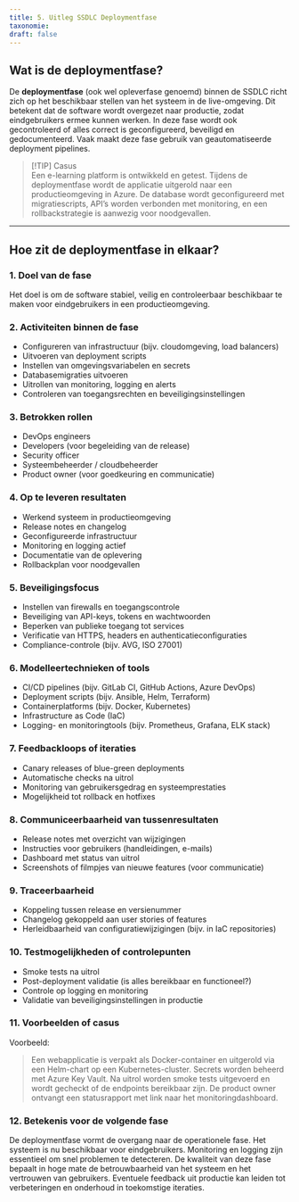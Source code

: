 ```yaml
---
title: 5. Uitleg SSDLC Deploymentfase
taxonomie: 
draft: false
---
```


## Wat is de deploymentfase?

De **deploymentfase** (ook wel opleverfase genoemd) binnen de SSDLC richt zich op het beschikbaar stellen van het systeem in de live-omgeving. Dit betekent dat de software wordt overgezet naar productie, zodat eindgebruikers ermee kunnen werken. In deze fase wordt ook gecontroleerd of alles correct is geconfigureerd, beveiligd en gedocumenteerd. Vaak maakt deze fase gebruik van geautomatiseerde deployment pipelines.

> [!TIP] Casus  
> Een e-learning platform is ontwikkeld en getest. Tijdens de deploymentfase wordt de applicatie uitgerold naar een productieomgeving in Azure. De database wordt geconfigureerd met migratiescripts, API’s worden verbonden met monitoring, en een rollbackstrategie is aanwezig voor noodgevallen.

---

## Hoe zit de deploymentfase in elkaar?

### 1. Doel van de fase  
Het doel is om de software stabiel, veilig en controleerbaar beschikbaar te maken voor eindgebruikers in een productieomgeving.

### 2. Activiteiten binnen de fase  
- Configureren van infrastructuur (bijv. cloudomgeving, load balancers)  
- Uitvoeren van deployment scripts  
- Instellen van omgevingsvariabelen en secrets  
- Databasemigraties uitvoeren  
- Uitrollen van monitoring, logging en alerts  
- Controleren van toegangsrechten en beveiligingsinstellingen

### 3. Betrokken rollen  
- DevOps engineers  
- Developers (voor begeleiding van de release)  
- Security officer  
- Systeembeheerder / cloudbeheerder  
- Product owner (voor goedkeuring en communicatie)

### 4. Op te leveren resultaten  
- Werkend systeem in productieomgeving  
- Release notes en changelog  
- Geconfigureerde infrastructuur  
- Monitoring en logging actief  
- Documentatie van de oplevering  
- Rollbackplan voor noodgevallen

### 5. Beveiligingsfocus  
- Instellen van firewalls en toegangscontrole  
- Beveiliging van API-keys, tokens en wachtwoorden  
- Beperken van publieke toegang tot services  
- Verificatie van HTTPS, headers en authenticatieconfiguraties  
- Compliance-controle (bijv. AVG, ISO 27001)

### 6. Modelleertechnieken of tools  
- CI/CD pipelines (bijv. GitLab CI, GitHub Actions, Azure DevOps)  
- Deployment scripts (bijv. Ansible, Helm, Terraform)  
- Containerplatforms (bijv. Docker, Kubernetes)  
- Infrastructure as Code (IaC)  
- Logging- en monitoringtools (bijv. Prometheus, Grafana, ELK stack)

### 7. Feedbackloops of iteraties  
- Canary releases of blue-green deployments  
- Automatische checks na uitrol  
- Monitoring van gebruikersgedrag en systeemprestaties  
- Mogelijkheid tot rollback en hotfixes

### 8. Communiceerbaarheid van tussenresultaten  
- Release notes met overzicht van wijzigingen  
- Instructies voor gebruikers (handleidingen, e-mails)  
- Dashboard met status van uitrol  
- Screenshots of filmpjes van nieuwe features (voor communicatie)

### 9. Traceerbaarheid  
- Koppeling tussen release en versienummer  
- Changelog gekoppeld aan user stories of features  
- Herleidbaarheid van configuratiewijzigingen (bijv. in IaC repositories)

### 10. Testmogelijkheden of controlepunten  
- Smoke tests na uitrol  
- Post-deployment validatie (is alles bereikbaar en functioneel?)  
- Controle op logging en monitoring  
- Validatie van beveiligingsinstellingen in productie

### 11. Voorbeelden of casus  
Voorbeeld:  
> Een webapplicatie is verpakt als Docker-container en uitgerold via een Helm-chart op een Kubernetes-cluster. Secrets worden beheerd met Azure Key Vault. Na uitrol worden smoke tests uitgevoerd en wordt gecheckt of de endpoints bereikbaar zijn. De product owner ontvangt een statusrapport met link naar het monitoringdashboard.

### 12. Betekenis voor de volgende fase  
De deploymentfase vormt de overgang naar de operationele fase. Het systeem is nu beschikbaar voor eindgebruikers. Monitoring en logging zijn essentieel om snel problemen te detecteren. De kwaliteit van deze fase bepaalt in hoge mate de betrouwbaarheid van het systeem en het vertrouwen van gebruikers. Eventuele feedback uit productie kan leiden tot verbeteringen en onderhoud in toekomstige iteraties.